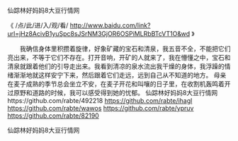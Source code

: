 
仙踪林好妈妈8大豆行情网




《 /点/此/进/入/观/看/ http://www.baidu.com/link?url=jHz8AcivB1yuSpc8sJSrNM3GjOR6OSPiMLRbBTcVT1O&wd 》




　　我确信身体里积攒着旋律，好象矿藏的宝石和清泉，我五音不全，不能把它们亮出来，不等于它们不存在。打开音响，开矿的人就来了，我在懵懂之中，宝石和清泉就跟着他们的引导走出来。我看到清凉的泉水流出我干燥的身体，我浮躁的情绪渐渐地就这样安宁下来，然后跟着它们走远，远到自己从不知道的地方。
母亲在麦子成熟的季节总会坐立不安，在麦子开花和叫嚷的日子里，在收割机轰鸣着开过原野和道路的时候，我可以感受得到她的忧郁。
仙踪林好妈妈8大豆行情网https://github.com/rabte/492218
https://github.com/rabte/ihagl
https://github.com/rabte/wawos
https://github.com/rabte/ypruv
https://github.com/rabte/82190





仙踪林好妈妈8大豆行情网
